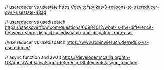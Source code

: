 // usereducer vs usestate
https://dev.to/spukas/3-reasons-to-usereducer-over-usestate-43ad

// usereducer vs usedispatch
https://stackoverflow.com/questions/60984012/what-is-the-difference-between-store-dispach-usedispatch-and-dispatch-from-user

//use reducer vs usedispatch
https://www.robinwieruch.de/redux-vs-usereducer/

// async function and await
https://developer.mozilla.org/en-US/docs/Web/JavaScript/Reference/Statements/async_function




